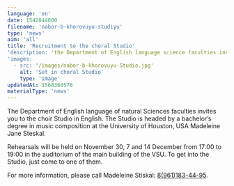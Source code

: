 ```yaml
---
language: 'en'
date: 1542844800
filename: 'nabor-b-khorovuyu-studiyu'
type: 'news'
aim: 'all'
title: 'Recruitment to the choral Studio'
'description: 'the Department of English language science faculties invites in...'
'images:
  - src: '/images/nabor-b-khorovuyu-Studio.jpg'
    alt: 'Set in choral Studio'
    type: 'image'
updatedAt: 1568360578
materialType: 'news'
---
```

The Department of English language of natural Sciences faculties invites you to the choir Studio in English. The Studio is headed by a bachelor’s degree in music composition at the University of Houston, USA Madeleine Jane Steskal.

Rehearsals will be held on November 30, 7 and 14 December from 17:00 to 19:00 in the auditorium of the main building of the VSU. To get into the Studio, just come to one of them.

For more information, please call Madeleine Stiskal: [8(961)183-44-95](tel:+79611834495).
